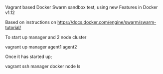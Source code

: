Vagrant based Docker Swarm sandbox test, using new Features in Docker v1.12

Based on instructions on https://docs.docker.com/engine/swarm/swarm-tutorial/

To start up manager and 2 node cluster

   vagrant up manager agent1 agent2

Once it has started up;

   vagrant ssh manager
   docker node ls
